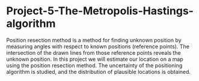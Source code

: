 # Project-5-The-Metropolis-Hastings-algorithm

Position resection method is a method for finding unknown position by measuring angles with respect to known positions (reference points). The intersection of the drawn lines from those reference points reveals the unknown position. In this project we will estimate our location on a map using the position resection method. The uncertainty of the positioning algorithm is studied, and the distribution of plausible locations is obtained.
